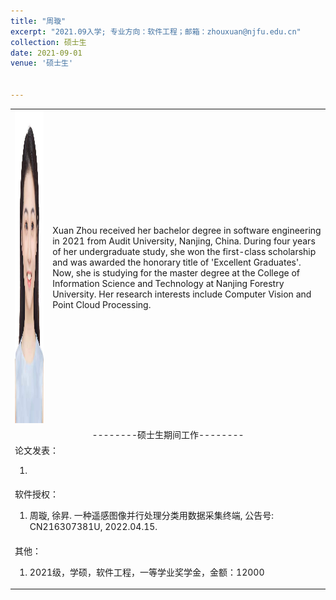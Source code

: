 ```yaml
---
title: "周璇"
excerpt: "2021.09入学; 专业方向：软件工程；邮箱：zhouxuan@njfu.edu.cn"
collection: 硕士生
date: 2021-09-01
venue: '硕士生'


---
```



<table border="0">
<tr>
  <td> <img src='/images/xuanzhou.jpg' height="500" width="408">  </td>
  <td>Xuan Zhou received her bachelor degree in software engineering in 2021 from Audit University, Nanjing, China. During four years of her undergraduate study, she won the first-class scholarship and was awarded the honorary title of 'Excellent Graduates'. Now, she is studying for the master degree at the College of Information Science and Technology at Nanjing Forestry University. Her research interests include Computer Vision and Point Cloud Processing.</td>
</tr>

<tr>
<td colspan="2" align="center">--------硕士生期间工作--------
</td>
</tr>

<tr>
<td colspan="2">论文发表：
<ol class="level_1">
<li>  </li>
</ol>
</td>
</tr>

<tr>
<td colspan="2">软件授权：
<ol class="level_1">
<li> 周璇, 徐昇. 一种遥感图像并行处理分类用数据采集终端, 公告号: CN216307381U, 2022.04.15. </li>
</ol>
</td>
</tr>

<tr>
<td colspan="2">其他：
<ol class="level_1">
<li>  2021级，学硕，软件工程，一等学业奖学金，金额：12000  </li>
</ol>
</td>
</tr>

</table>
